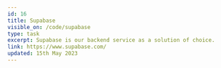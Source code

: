 ```yaml
---
id: 16
title: Supabase
visible_on: /code/supabase
type: task
excerpt: Supabase is our backend service as a solution of choice.
link: https://www.supabase.com/
updated: 15th May 2023
---
```

